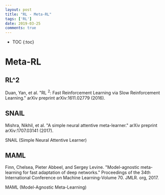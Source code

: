 ```yaml
---
layout: post
title: "RL - Meta-RL"
tags: ['RL']
date: 2019-03-25
comments: true
---
```


* TOC
{:toc}

# Meta-RL



## RL^2

Duan, Yan, et al. "RL $^ 2$: Fast Reinforcement Learning via Slow Reinforcement Learning." arXiv preprint arXiv:1611.02779 (2016).

## SNAIL

Mishra, Nikhil, et al. "A simple neural attentive meta-learner." arXiv preprint arXiv:1707.03141 (2017).

SNAIL (Simple Neural Attentive Learner)

## MAML

Finn, Chelsea, Pieter Abbeel, and Sergey Levine. "Model-agnostic meta-learning for fast adaptation of deep networks." Proceedings of the 34th International Conference on Machine Learning-Volume 70. JMLR. org, 2017.

MAML (Model-Agnostic Meta-Learning)